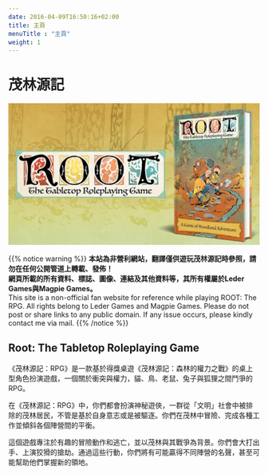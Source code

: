 ```yaml
---
date: 2016-04-09T16:50:16+02:00
title: 主頁
menuTitle : "主頁"
weight: 1
---
```


# 茂林源記

![Kickstarter](/images/kickstarter-cover.jpg)

{{% notice warning %}}
**本站為非營利網站，翻譯僅供遊玩茂林源記時參照，請勿在任何公開管道上轉載、發佈！<br>
網頁所載的所有資料、標誌、圖像、連結及其他資料等，其所有權屬於Leder Games與Magpie Games。**<br>
This site is a non-official fan website for reference while playing ROOT: The RPG. All rights belong to Leder Games and Magpie Games. Please do not post or share links to any public domain. If any issue occurs, please kindly contact me via mail. 
{{% /notice %}}

## Root: The Tabletop Roleplaying Game
《茂林源記：RPG》是一款基於得獎桌遊《茂林源記：森林的權力之戰》的桌上型角色扮演遊戲，一個關於衝突與權力，貓、鳥、老鼠、兔子與狐狸之間鬥爭的RPG。

在《茂林源記：RPG》中，你們都會扮演神秘遊俠，一群從「文明」社會中被排除的茂林居民，不管是基於自身意志或是被驅逐。你們在茂林中冒險、完成各種工作並傾斜各個陣營間的平衡。

這個遊戲專注於有趣的冒險動作和逃亡，並以茂林與其戰爭為背景。你們會大打出手、上演狡猾的搶劫。通過這些行動，你們將有可能贏得不同陣營的名聲，甚至可能幫助他們掌握新的領地。